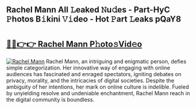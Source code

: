 ## Rachel Mann All 𝙻eaked 𝙽u𝚍es - Part-HyC 𝙿hotos B𝚒kini 𝚅𝚒deo - Hot 𝙿art 𝙻eaks pQaY8

# <h2><a href="http://ld1fx0.urlbe.top/?page=Rachel+Mann">🔗🔗👉👉 Rachel Mann P𝚑oto𝚜Vid𝚎o</a></h2>

[![Rachel Mann](https://i.imgur.com/eBuTRDB.gif)](http://ld1fx0.urlbe.top/?page=Rachel+Mann)
Rachel Mann, an intriguing and enigmatic person, defies simple categorization. Her innovative way of engaging with online audiences has fascinated and enraged spectators, igniting debates on privacy, morality, and the intricacies of digital societies. Despite the ambiguity of her intentions, her mark on online culture is indelible. Fueled by unyielding resolve and undeniable enchantment, Rachel Mann reach in the digital community is boundless.
